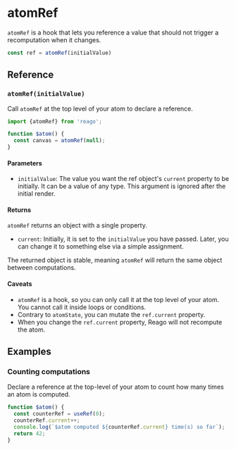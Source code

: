 # atomRef

`atomRef` is a hook that lets you reference a value that should not trigger a recomputation
when it changes.

```ts
const ref = atomRef(initialValue)
```


## Reference

### `atomRef(initialValue)`

Call `atomRef` at the top level of your atom to declare a reference.

```ts
import {atomRef} from 'reago';

function $atom() {
  const canvas = atomRef(null);
}
```

#### Parameters

* `initialValue`: The value you want the ref object's `current` property to be initially. It can be a value
  of any type. This argument is ignored after the initial render.

#### Returns

`atomRef` returns an object with a single property.
* `current`: Initially, it is set to the `initialValue` you have passed. Later, you can change it to
  something else via a simple assignment.

The returned object is stable, meaning `atomRef` will return the same object between computations.

#### Caveats

* `atomRef` is a hook, so you can only call it at the top level of your atom. You cannot call it inside loops
  or conditions.
* Contrary to `atomState`, you can mutate the `ref.current` property.
* When you change the `ref.current` property, Reago will not recompute the atom.


## Examples

### Counting computations

Declare a reference at the top-level of your atom to count how many times an atom is computed.

```ts
function $atom() {
  const counterRef = useRef(0);
  counterRef.current++;
  console.log(`$atom computed ${counterRef.current} time(s) so far`);
  return 42;
}
```
